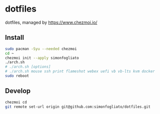 # dotfiles
dotfiles, managed by https://www.chezmoi.io/

## Install
```bash
sudo pacman -Syu --needed chezmoi
cd ~
chezmoi init --apply simonfogliato
./arch.sh
# ./arch.sh [options]
# ./arch.sh mouse ssh print flameshot webex uefi vb vb-lts kvm docker
sudo reboot
```

## Develop
```bash
chezmoi cd
git remote set-url origin git@github.com:simonfogliato/dotfiles.git
```
